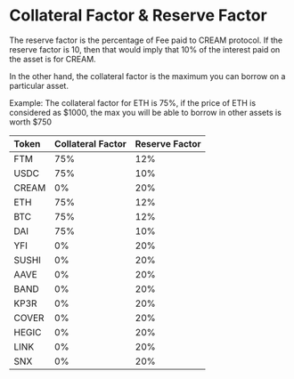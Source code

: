 # Collateral Factor & Reserve Factor

The reserve factor is the percentage of Fee paid to CREAM protocol. If the reserve factor is 10, then that would imply that 10% of the interest paid on the asset is for CREAM.

In the other hand, the collateral factor is the maximum you can borrow on a particular asset.

Example: The collateral factor for ETH is 75%, if the price of ETH is considered as $1000, the max you will be able to borrow in other assets is worth $750

| Token | Collateral Factor | Reserve Factor |
| :--- | :--- | :--- |
| FTM | 75% | 12% |
| USDC | 75% | 10% |
| CREAM | 0% | 20% |
| ETH | 75% | 12% |
| BTC | 75% | 12% |
| DAI | 75% | 10% |
| YFI | 0% | 20% |
| SUSHI | 0% | 20% |
| AAVE | 0% | 20% |
| BAND | 0% | 20% |
| KP3R | 0% | 20% |
| COVER | 0% | 20% |
| HEGIC | 0% | 20% |
| LINK | 0% | 20% |
| SNX | 0% | 20% |




